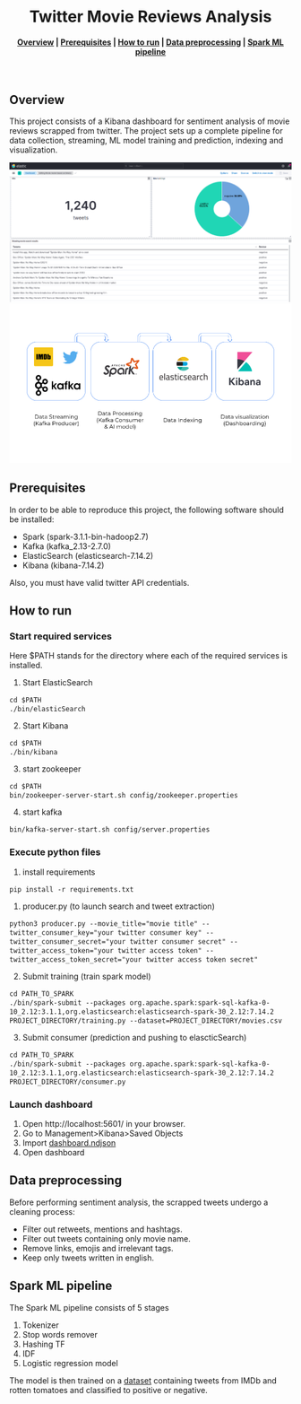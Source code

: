 <h1 align="center">
  <br>
    Twitter Movie Reviews Analysis
</h1>
<div align="center">
  <h4>
    <a href="#overview">Overview</a> |
    <a href="#prerequisites">Prerequisites</a> |
    <a href="#how-to-run">How to run</a> |
    <a href="#data-preprocessing">Data preprocessing</a> |
    <a href="#Spark-ml-pipeline">Spark ML pipeline</a> 
  </h4>
</div>
<br>

## Overview
This project consists of a Kibana dashboard for sentiment analysis of movie reviews scrapped from twitter.
The project sets up a complete pipeline for data collection, streaming, ML model training and prediction, indexing and visualization.

![dashboard](img/dashboard.png)
![pipeline](img/pipeline.png)

## Prerequisites

In order to be able to reproduce this project, the following software should be installed:
- Spark (spark-3.1.1-bin-hadoop2.7)
- Kafka (kafka_2.13-2.7.0)
- ElasticSearch (elasticsearch-7.14.2)
- Kibana (kibana-7.14.2)

Also, you must have valid twitter API credentials.



## How to run
### Start required services
Here $PATH stands for the directory where each of the required services is installed.

1. Start ElasticSearch
``` shell
cd $PATH
./bin/elasticSearch
```
2. Start Kibana
``` shell
cd $PATH
./bin/kibana
```

3. start zookeeper
``` shell
cd $PATH
bin/zookeeper-server-start.sh config/zookeeper.properties
```
4. start kafka
``` shell
bin/kafka-server-start.sh config/server.properties
```

### Execute python files

1. install requirements
```shell
pip install -r requirements.txt
```
1. producer.py  (to launch search and tweet extraction)
``` shell
python3 producer.py --movie_title="movie title" --twitter_consumer_key="your twitter consumer key" --twitter_consumer_secret="your twitter consumer secret" --twitter_access_token="your twitter access token" --twitter_access_token_secret="your twitter access token secret"
```

2. Submit training (train spark model)
``` shell
cd PATH_TO_SPARK
./bin/spark-submit --packages org.apache.spark:spark-sql-kafka-0-10_2.12:3.1.1,org.elasticsearch:elasticsearch-spark-30_2.12:7.14.2 PROJECT_DIRECTORY/training.py --dataset=PROJECT_DIRECTORY/movies.csv
```
3. Submit consumer (prediction and pushing to elascticSearch)
``` shell
cd PATH_TO_SPARK
./bin/spark-submit --packages org.apache.spark:spark-sql-kafka-0-10_2.12:3.1.1,org.elasticsearch:elasticsearch-spark-30_2.12:7.14.2 PROJECT_DIRECTORY/consumer.py
```
### Launch dashboard
1. Open http://localhost:5601/ in your browser.
2. Go to Management>Kibana>Saved Objects
3. Import [dashboard.ndjson](kibana/dashboard.ndjson)
4. Open dashboard

## Data preprocessing
Before performing sentiment analysis, the scrapped tweets undergo a cleaning process:
- Filter out retweets, mentions and hashtags.
- Filter out tweets containing only movie name.
- Remove links, emojis and irrelevant tags.
- Keep only tweets written in english.

## Spark ML pipeline
The Spark ML pipeline consists of 5 stages
1. Tokenizer
2. Stop words remover
3. Hashing TF
4. IDF
5. Logistic regression model

The model is then trained on a [dataset](dataset/movies.csv) containing tweets from IMDb and rotten tomatoes and classified to positive or negative.
